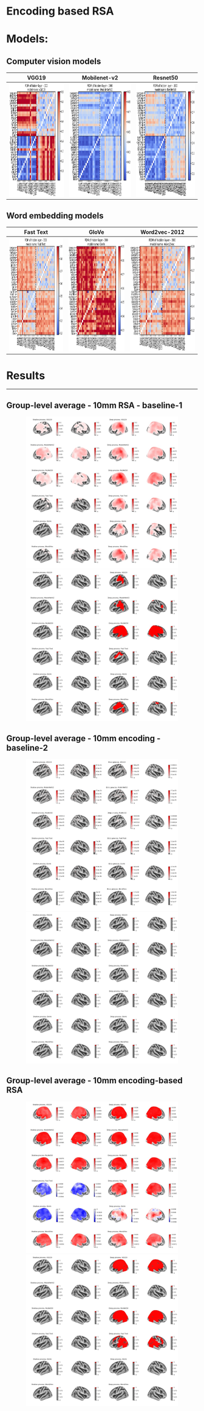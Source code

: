 # Encoding based RSA

# Models:
## Computer vision models
| VGG19 | Mobilenet-v2 | Resnet50 |
| :---: | :---: | :---: |
| <img src="https://github.com/nmningmei/metasema_encoding_based_RSA/blob/main/figures/cv_features/vgg19.jpg" width="300" height="300"> | <img src="https://github.com/nmningmei/metasema_encoding_based_RSA/blob/main/figures/cv_features/mobilenet.jpg" width="300" height="300"> | <img src="https://github.com/nmningmei/metasema_encoding_based_RSA/blob/main/figures/cv_features/resnet50.jpg" width="300" height="300"> |
## Word embedding models
| Fast Text | GloVe | Word2vec-2012 |
| :---: | :---: | :---: |
| <img src="https://github.com/nmningmei/metasema_encoding_based_RSA/blob/main/figures/word2vec_features/fasttext(light).jpg" width="300" height="300"> | <img src="https://github.com/nmningmei/metasema_encoding_based_RSA/blob/main/figures/word2vec_features/glove(light).jpg" width="300" height="300"> | <img src="https://github.com/nmningmei/metasema_encoding_based_RSA/blob/main/figures/word2vec_features/word2vec(light).jpg" width="300" height="300"> |

# Results
---
## Group-level average - 10mm RSA - baseline-1
<p align="center">
  <img src="https://github.com/nmningmei/metasema_encoding_based_RSA/blob/main/figures/RSA_basedline_average_10mm_standard_group_average/group%20average.jpg" width="400"   height="400" title="RSA grouped average, N = 27">
  <img src="https://github.com/nmningmei/metasema_encoding_based_RSA/blob/main/figures/RSA_basedline_average_10mm_standard_randomise/group%20average%20p%20values.jpg" width="400"   height="400" title="Permutation one-sample group test, TFCE corrected">
</p>

## Group-level average - 10mm encoding - baseline-2
<p align="center">
  <img src="https://github.com/nmningmei/metasema_encoding_based_RSA/blob/main/figures/encoding_group_average/group%20average.jpg" width="400"   height="400" title="RSA grouped average, N = 27">
  <img src="https://github.com/nmningmei/metasema_encoding_based_RSA/blob/main/figures/encoding_randomise/group%20average%20p%20values.jpg" width="400"   height="400" title="Permutation one-sample group test, TFCE corrected">
</p>

## Group-level average - 10mm encoding-based RSA
<p align="center">
  <img src="https://github.com/nmningmei/metasema_encoding_based_RSA/blob/main/figures/encoding_based_RSA_10mm_group_average/group%20average.jpg" width="400"   height="400" title="RSA grouped average, N = 27">
  <img src="https://github.com/nmningmei/metasema_encoding_based_RSA/blob/main/figures/encoding_based_RSA_10mm_randomise/group%20average%20p%20values.jpg" width="400"   height="400" title="Permutation one-sample group test, TFCE corrected">
</p>
